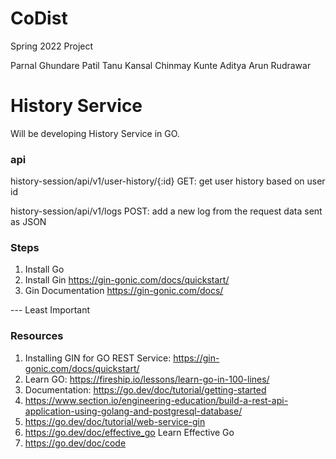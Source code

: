 # CoDist
Spring 2022 Project

Parnal Ghundare Patil
Tanu Kansal
Chinmay Kunte
Aditya Arun Rudrawar

# History Service
Will be developing History Service in GO. 

### api
history-session/api/v1/user-history/{:id}
    GET: get user history based on user id

history-session/api/v1/logs
    POST: add a new log from the request data sent as JSON


### Steps
1. Install Go
2. Install Gin https://gin-gonic.com/docs/quickstart/
3. Gin Documentation https://gin-gonic.com/docs/


--- Least Important
### Resources
1. Installing GIN for GO REST Service: https://gin-gonic.com/docs/quickstart/
2. Learn GO: https://fireship.io/lessons/learn-go-in-100-lines/
3. Documentation: https://go.dev/doc/tutorial/getting-started
4. https://www.section.io/engineering-education/build-a-rest-api-application-using-golang-and-postgresql-database/
5. https://go.dev/doc/tutorial/web-service-gin
6. https://go.dev/doc/effective_go Learn Effective Go
7. https://go.dev/doc/code